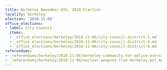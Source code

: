 ```yaml
---
title: Berkeley November 6th, 2018 Election
locality: berkeley
election: '2018-11-06'
office_elections:
- label: City Council
  items:
  - _office_elections/berkeley/2018-11-06/city-council-district-1.md
  - _office_elections/berkeley/2018-11-06/city-council-district-4.md
  - _office_elections/berkeley/2018-11-06/city-council-district-8.md
referendums:
- _referendums/berkeley/2018-11-06/berkeley-community-for-police-oversight.md
- _referendums/berkeley/2018-11-06/nuclear-weapons-free-berkeley-act.md
---
```

